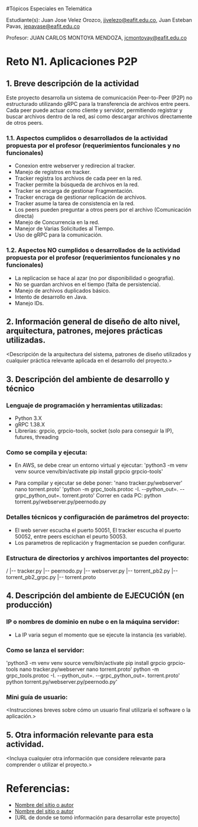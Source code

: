#Tópicos Especiales en Telemática


Estudiante(s): Juan Jose Velez Orozco, jjvelezo@eafit.edu.co, Juan Esteban Pavas, jepavase@eafit.edu.co

Profesor: JUAN CARLOS MONTOYA MENDOZA, jcmontoyay@eafit.edu.co

# Reto N1. Aplicaciones P2P

## 1. Breve descripción de la actividad

Este proyecto desarrolla un sistema de comunicación Peer-to-Peer (P2P) no estructurado utilizando gRPC para la transferencia de archivos entre peers. Cada peer puede actuar como cliente y servidor, permitiendo registrar y buscar archivos dentro de la red, así como descargar archivos directamente de otros peers.

### 1.1. Aspectos cumplidos o desarrollados de la actividad propuesta por el profesor (requerimientos funcionales y no funcionales)

- Conexion entre webserver y redirecion al tracker.
- Manejo de registros en tracker.
- Tracker registra los archivos de cada peer en la red.
- Tracker permite la búsqueda de archivos en la red.
- Tracker se encarga de gestionar Fragmentación.
- Tracker encraga de gestionar replicación de archivos.
- Tracker asume la tarea de consistencia en la red.
- Los peers pueden preguntar a otros peers por el archivo (Comunicación directa)
- Manejo de Concurrencia en la red.
- Manejor de Varias Solicitudes al Tiempo.
- Uso de gRPC para la comunicación.



### 1.2. Aspectos NO cumplidos o desarrollados de la actividad propuesta por el profesor (requerimientos funcionales y no funcionales)

- La replicacion se hace al azar (no por disponibilidad o geografia).
- No se guardan archivos en el tiempo (falta de persistencia).
- Manejo de archivos duplicados básico.
- Intento de desarrollo en Java.
- Manejo IDs.


## 2. Información general de diseño de alto nivel, arquitectura, patrones, mejores prácticas utilizadas.

<Descripción de la arquitectura del sistema, patrones de diseño utilizados y cualquier práctica relevante aplicada en el desarrollo del proyecto.>

## 3. Descripción del ambiente de desarrollo y técnico

### Lenguaje de programación y herramientas utilizadas:
- Python 3.X
- gRPC 1.38.X
- Librerías: grpcio, grpcio-tools, socket (solo para conseguir la IP), futures, threading

### Como se compila y ejecuta:

- En AWS, se debe crear un entorno virtual y ejecutar:
'python3 -m venv venv
source venv/bin/activate
pip install grpcio grpcio-tools'

- Para compilar y ejecutar se debe poner:
'nano tracker.py/webserver'
nano torrent.proto'
'python -m grpc_tools.protoc -I. --python_out=. --grpc_python_out=. torrent.proto'
Correr en cada PC: python torrent.py/webserver.py/peernodo.py

### Detalles técnicos y configuración de parámetros del proyecto:

- El web server escucha el puerto 50051, El tracker escucha el puerto 50052, entre peers escichan el peurto 50053.
- Los parametros de replicación y fragmentacion se pueden configurar.

### Estructura de directorios y archivos importantes del proyecto:

/
|-- tracker.py
|-- peernodo.py
|-- webserver.py
|-- torrent_pb2.py
|-- torrent_pb2_grpc.py
|-- torrent.proto


## 4. Descripción del ambiente de EJECUCIÓN (en producción)

### IP o nombres de dominio en nube o en la máquina servidor:

- La IP varia segun el momento que se ejecute la instancia (es variable).

### Como se lanza el servidor:

'python3 -m venv venv
source venv/bin/activate
pip install grpcio grpcio-tools
nano tracker.py/webserver
nano torrent.proto'
python -m grpc_tools.protoc -I. --python_out=. --grpc_python_out=. torrent.proto'
 python torrent.py/webserver.py/peernodo.py'

### Mini guía de usuario:

<Instrucciones breves sobre cómo un usuario final utilizaría el software o la aplicación.>

## 5. Otra información relevante para esta actividad.

<Incluya cualquier otra información que considere relevante para comprender o utilizar el proyecto.>

# Referencias:

- [Nombre del sitio o autor](URL)
- [Nombre del sitio o autor](URL)
- [URL de donde se tomó información para desarrollar este proyecto]